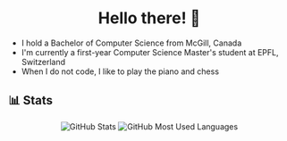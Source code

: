 <h1 align="center">Hello there! 👋</h1>

- I hold a Bachelor of Computer Science from McGill, Canada
- I'm currently a first-year Computer Science Master's student at EPFL, Switzerland
- When I do not code, I like to play the piano and chess

## 📊 Stats

<p align="center">
  <img src="https://github-readme-stats-puce-nine-20.vercel.app/api?username=NicolasAlmerge&show_icons=true&icon_color=2F80ED&text_color=718096&bg_color=00000000&hide_title=true&custom_title=Overview&include_all_commits=true&count_private=true&title_color=2F80ED&hide_border=true&number_format=long" alt="GitHub Stats"/>
  <img src="https://github-readme-stats-puce-nine-20.vercel.app/api/top-langs/?username=NicolasAlmerge&langs_count=6&layout=compact&title_color=2F80ED&bg_color=00000000&text_color=718096&hide_border=true&exclude_repo=github-readme-stats" alt="GitHub Most Used Languages"/>
</p>

<!-- Congratulations, hunter! You found the secret message! -->
